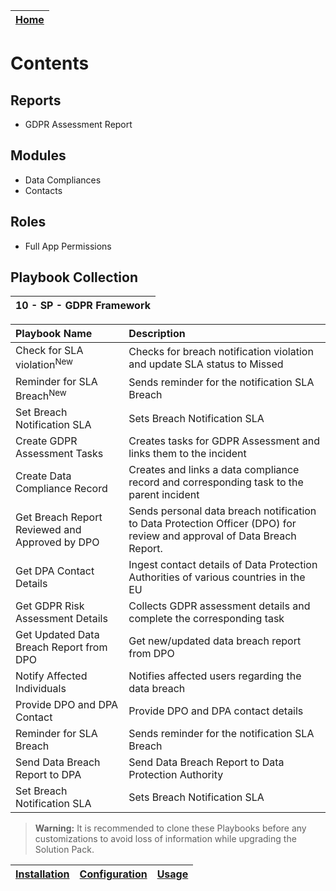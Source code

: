 | [Home](../README.md) | 
|----------------------| 
 
# Contents

## Reports

- GDPR Assessment Report

## Modules

- Data Compliances
- Contacts

## Roles

- Full App Permissions

## Playbook Collection

| 10 - SP - GDPR Framework|
|:------------------------|

| Playbook Name                                  | Description                                                                                                             |
|:-----------------------------------------------|:------------------------------------------------------------------------------------------------------------------------|
| Check for SLA violation<sup>New</sup>          | Checks for breach notification violation and update SLA status to Missed                                                |
| Reminder for SLA Breach<sup>New</sup>          | Sends reminder for the notification SLA Breach                                                                          |
| Set Breach Notification SLA                    | Sets Breach Notification SLA                                                                                            |
| Create GDPR Assessment Tasks                   | Creates tasks for GDPR Assessment and links them to the incident                                                        |
| Create Data Compliance Record                  | Creates and links a data compliance record and corresponding task to the parent incident                                |
| Get Breach Report Reviewed and Approved by DPO | Sends personal data breach notification to Data Protection Officer (DPO) for review and approval of Data Breach Report. |
| Get DPA Contact Details                        | Ingest contact details of Data Protection Authorities of various countries in the EU                                    |
| Get GDPR Risk Assessment Details               | Collects GDPR assessment details and complete the corresponding task                                                    |
| Get Updated Data Breach Report from DPO        | Get new/updated data breach report from DPO                                                                             |
| Notify Affected Individuals                    | Notifies affected users regarding the data breach                                                                       |
| Provide DPO and DPA Contact                    | Provide DPO and DPA contact details                                                                                     |
| Reminder for SLA Breach                        | Sends reminder for the notification SLA Breach                                                                          |
| Send Data Breach Report to DPA                 | Send Data Breach Report to Data Protection Authority                                                                    |
| Set Breach Notification SLA                    | Sets Breach Notification SLA                                                                                            |

>**Warning:** It is recommended to clone these Playbooks before any customizations to avoid loss of information while upgrading the Solution Pack.

| [Installation](./setup.md#installation) | [Configuration](./setup.md#configuration) | [Usage](./usage.md) |
|-----------------------------------------|-------------------------------------------|---------------------|
